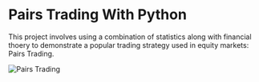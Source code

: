 # Pairs Trading With Python

This project involves using a combination of statistics along with financial thoery to demonstrate a popular trading strategy used in equity markets: Pairs Trading.

![Pairs Trading](https://kidquant.com/post/images/Trading_Signals.png)

